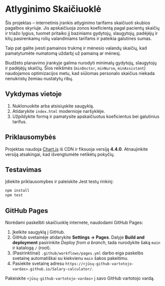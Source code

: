 # Atlyginimo Skaičiuoklė

Šis projektas – internetinis įrankis atlyginimo tarifams skaičiuoti skubios pagalbos skyriuje. Jis apskaičiuoja zonos koeficientą pagal pacientų skaičių ir triažo lygius, tuomet pritaiko jį baziniams gydytojų, slaugytojų, padėjėjų ir kitų pasirenkamų rolių valandiniams tarifams ir pateikia galutines sumas.

Taip pat galite įvesti pamainos trukmę ir mėnesio valandų skaičių, kad pamatytumėte numatomą uždarbį už pamainą ar mėnesį.

Biudžeto planavimo įrankyje galima nurodyti minimalų gydytojų, slaugytojų ir padėjėjų skaičių. Šios reikšmės (`minDoctor`, `minNurse`, `minAssistant`) naudojamos optimizacijos metu, kad siūlomas personalo skaičius niekada nenukristų žemiau nustatytų ribų.

## Vykdymas vietoje

1. Nuklonuokite arba atsisiųskite saugyklą.
2. Atidarykite `index.html` modernioje naršyklėje.
3. Užpildykite formą ir pamatysite apskaičiuotus koeficientus bei galutinius tarifus.

## Priklausomybės

Projektas naudoja [Chart.js](https://www.chartjs.org/) iš CDN ir fiksuoja versiją **4.4.0**. Atnaujinkite versiją atsakingai, kad išvengtumėte netikėtų pokyčių.

## Testavimas

Įdiekite priklausomybes ir paleiskite Jest testų rinkinį:

```bash
npm install
npm test
```

## GitHub Pages

Norėdami paskelbti skaičiuoklę internete, naudodami GitHub Pages:

1. Įkelkite saugyklą į GitHub.
2. GitHub svetainėje atidarykite **Settings → Pages**. Dalyje **Build and deployment** pasirinkite *Deploy from a branch*, tada nurodykite šaką `main` ir katalogą `/` (root).
3. (Pasirinktinai) `.github/workflows/pages.yml` darbo eiga paskelbs svetainę automatiškai su kiekvienu `main` šakos pakeitimu.
4. Pasiekite svetainę adresu `https://<jūsų-github-vartotojo-vardas>.github.io/Salary-calculator/`.

Pakeiskite `<jūsų-github-vartotojo-vardas>` į savo GitHub vartotojo vardą.
